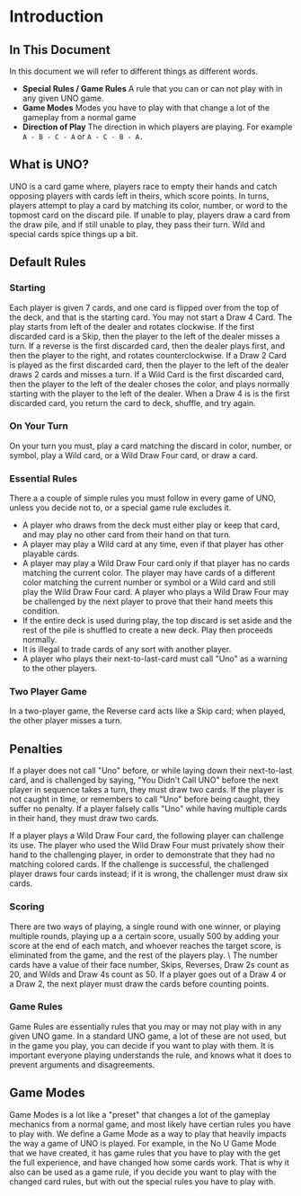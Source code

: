 # Introduction

## In This Document
In this document we will refer to different things as different words.

- **Special Rules / Game Rules** A rule that you can or can not play with in any given UNO game.
- **Game Modes**  Modes you have to play with that change a lot of the gameplay from a normal game
- **Direction of Play** The direction in which players are playing. For example `A - B - C - A` or `A - C - B - A.`            


## What is UNO?
UNO is a card game where, players race to empty their hands and catch opposing players with cards left in 
theirs, which score points. In turns, players attempt to play a card by matching its color, number, or word 
to the topmost card on the discard pile. If unable to play, players draw a card from the draw pile, and if 
still unable to play, they pass their turn. Wild and special cards spice things up a bit. 

## Default Rules
### Starting
Each player is given 7 cards, and one card is flipped over from the top of the deck, and that is the starting 
card. You may not start a Draw 4 Card. The play starts from left of the dealer and rotates clockwise. If the first 
discarded card is a Skip, then the player to the left of the dealer misses a turn. If a reverse is the first discarded 
card, then the dealer plays first, and then the player to the right, and rotates counterclockwise. If a Draw 2 Card is 
played as the first discarded card, then the player to the left of the dealer draws 2 cards and misses a turn. If a Wild 
Card is the first discarded card, then the player to the left of the dealer choses the color, and plays normally starting 
with the player to the left of the dealer. When a Draw 4 is is the first discarded card, you return the card to deck, 
shuffle, and try again.

### On Your Turn
On your turn you must, play a card matching the discard in color, number, or symbol, play a Wild card, or a Wild 
Draw Four card, or draw a card.

### Essential Rules
There a a couple of simple rules you must follow in every game of UNO, unless you decide not to, or a special game rule excludes it.

- A player who draws from the deck must either play or keep that card, and may play no other card from their hand on that turn.
- A player may play a Wild card at any time, even if that player has other playable cards.
- A player may play a Wild Draw Four card only if that player has no cards matching the current color. The player may have 
cards of a different color matching the current number or symbol or a Wild card and still play the Wild Draw Four card.
A player who plays a Wild Draw Four may be challenged by the next player to prove that their hand meets this condition.
- If the entire deck is used during play, the top discard is set aside and the rest of the pile is shuffled to create a new deck. 
Play then proceeds normally.
- It is illegal to trade cards of any sort with another player.
- A player who plays their next-to-last-card must call "Uno" as a warning to the other players. 

### Two Player Game
In a two-player game, the Reverse card acts like a Skip card; when played, the other player misses a turn.

## Penalties
If a player does not call "Uno" before, or while laying down their next-to-last card, and is challenged by saying, "You Didn't Call UNO" 
before the next player in sequence takes a turn, they must draw two cards. If the player is not caught in time, or remembers to call "Uno" 
before being caught, they suffer no penalty. If a player falsely calls "Uno" while having multiple cards in their hand, they must draw two 
cards.

If a player plays a Wild Draw Four card, the following player can challenge its use. The player who used the Wild Draw Four must 
privately show their hand to the challenging player, in order to demonstrate that they had no matching colored cards. If the challenge 
is successful, the challenged player draws four cards instead; if it is wrong, the challenger must draw six cards.

### Scoring
There are two ways of playing, a single round with one winner, or playing multiple rounds, playing up a a certain 
score, usually 500 by adding your score at the end of each match, and whoever reaches the target score, is eliminated 
from the game, and the rest of the players play. \\
The number cards have a value of their face number, Skips, Reverses, Draw 2s count as 20, and Wilds and Draw 4s count 
as 50. If a player goes out of a Draw 4 or a Draw 2, the next player must draw the cards before counting points.

### Game Rules
Game Rules are essentially rules that you may or may not play with in any given UNO game. In a standard UNO game, a lot of these are not 
used, but in the game you play, you can decide if you want to play with them. It is important everyone playing understands the rule, and knows 
what it does to prevent arguments and disagreements.

## Game Modes
Game Modes is a lot like a "preset" that changes a lot of the gameplay mechanics from a normal game, and most likely have certian rules you have 
to play with. We define a Game Mode as a way to play that heavily impacts the way a game of UNO is played.
For example, in the No U Game Mode that we have created, it has game rules that you have to play with the get the full experience, and have 
changed how some cards work. That is why it also can be used as a game rule, if you decide you want to play with the changed card rules, but with 
out the special rules you have to play with.
